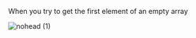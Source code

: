 When you try to get the first element of an empty array

![nohead (1)](https://user-images.githubusercontent.com/24978328/127042399-d1c4fc17-83ae-4f4c-b426-80310774e211.gif)
